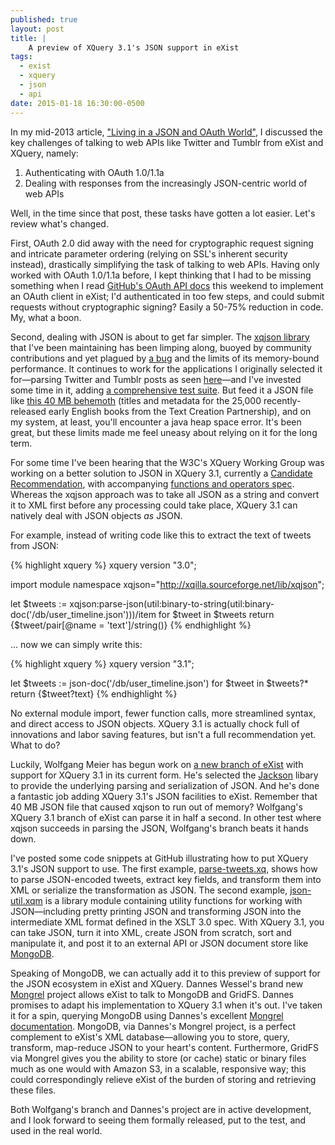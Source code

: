 ```yaml
---
published: true
layout: post
title: | 
    A preview of XQuery 3.1's JSON support in eXist
tags: 
  - exist
  - xquery
  - json
  - api
date: 2015-01-18 16:30:00-0500
---
```


In my mid-2013 article, ["Living in a JSON and OAuth World"](http://joewiz.org/2013/07/04/living-in-an-oauth-json-world/), I discussed the key challenges of talking to web APIs like Twitter and Tumblr from eXist and XQuery, namely:

1. Authenticating with OAuth 1.0/1.1a
1. Dealing with responses from the increasingly JSON-centric world of web APIs

Well, in the time since that post, these tasks have gotten a lot easier. Let's review what's changed.

First, OAuth 2.0 did away with the need for cryptographic request signing and intricate parameter ordering (relying on SSL's inherent security instead), drastically simplifying the task of talking to web APIs. Having only worked with OAuth 1.0/1.1a before, I kept thinking that I had to be missing something when I read [GitHub's OAuth API docs](https://developer.github.com/v3/oauth/) this weekend to implement an OAuth client in eXist; I'd authenticated in too few steps, and could submit requests without cryptographic signing? Easily a 50-75% reduction in code. My, what a boon. 

Second, dealing with JSON is about to get far simpler. The [xqjson library](https://github.com/joewiz/xqjson) that I've been maintaining has been limping along, buoyed by community contributions and yet plagued by [a bug](https://github.com/joewiz/xqjson/issues/14) and the limits of its memory-bound performance. It continues to work for the applications I originally selected it for—parsing Twitter and Tumblr posts as seen [here](http://history.state.gov/)—and I've invested some time in it, adding [a comprehensive test suite](https://github.com/joewiz/xqjson/blob/master/test/xqjson-tests.xql). But feed it a JSON file like [this 40 MB behemoth](https://github.com/textcreationpartnership/Texts/blob/master/TCP.json) (titles and metadata for the 25,000 recently-released early English books from the Text Creation Partnership), and on my system, at least, you'll encounter a java heap space error. It's been great, but these limits made me feel uneasy about relying on it for the long term.

For some time I've been hearing that the W3C's XQuery Working Group was working on a better solution to JSON in XQuery 3.1, currently a [Candidate Recommendation](http://www.w3.org/TR/2014/CR-xquery-31-20141218/), with accompanying [functions and operators spec](http://www.w3.org/TR/xpath-functions-31/). Whereas the xqjson approach was to take all JSON as a string and convert it to XML first before any processing could take place, XQuery 3.1 can natively deal with JSON objects *as* JSON.

For example, instead of writing code like this to extract the text of tweets from JSON:

{% highlight xquery %}
xquery version "3.0";

import module namespace xqjson="http://xqilla.sourceforge.net/lib/xqjson";

let $tweets := xqjson:parse-json(util:binary-to-string(util:binary-doc('/db/user_timeline.json')))/item
for $tweet in $tweets
return
    <tweet-text>{$tweet/pair[@name = 'text']/string()}</tweet-text>
{% endhighlight %}

... now we can simply write this:

{% highlight xquery %}
xquery version "3.1";

let $tweets := json-doc('/db/user_timeline.json')
for $tweet in $tweets?*
return
    <tweet-text>{$tweet?text}</tweet-text>
{% endhighlight %}

No external module import, fewer function calls, more streamlined syntax, and direct access to JSON objects. XQuery 3.1 is actually chock full of innovations and labor saving features, but isn't a full recommendation yet. What to do?

Luckily, Wolfgang Meier has begun work on [a new branch of eXist](https://github.com/wolfgangmm/exist/commits/arrays) with support for XQuery 3.1 in its current form. He's selected the [Jackson](http://jackson.codehaus.org/) libary to provide the underlying parsing and serialization of JSON. And he's done a fantastic job adding XQuery 3.1's JSON facilities to eXist. Remember that 40 MB JSON file that caused xqjson to run out of memory?  Wolfgang's XQuery 3.1 branch of eXist can parse it in half a second. In other test where xqjson succeeds in parsing the JSON, Wolfgang's branch beats it hands down.

I've posted some code snippets at GitHub illustrating how to put XQuery 3.1's JSON support to use. The first example, [parse-tweets.xq](https://gist.github.com/joewiz/048489ac436966b17b40), shows how to parse JSON-encoded tweets, extract key fields, and transform them into XML or serialize the transformation as JSON. The second example, [json-util.xqm](https://gist.github.com/joewiz/d986da715facaad633db) is a library module containing utility functions for working with JSON—including pretty printing JSON and transforming JSON into the intermediate XML format defined in the XSLT 3.0 spec. With XQuery 3.1, you can take JSON, turn it into XML, create JSON from scratch, sort and manipulate it, and post it to an external API or JSON document store like [MongoDB](http://www.mongodb.org/). 

Speaking of MongoDB, we can actually add it to this preview of support for the JSON ecosystem in eXist and XQuery. Dannes Wessel's brand new [Mongrel](https://github.com/dizzzz/Mongrel) project allows eXist to talk to MongoDB and GridFS. Dannes promises to adapt his implementation to XQuery 3.1 when it's out. I've taken it for a spin, querying MongoDB using Dannes's excellent [Mongrel documentation](https://github.com/dizzzz/Mongrel/wiki/MongoDB-Examples). MongoDB, via Dannes's Mongrel project, is a perfect complement to eXist's XML database—allowing you to store, query, transform, map-reduce JSON to your heart's content. Furthermore, GridFS via Mongrel gives you the ability to store (or cache) static or binary files much as one would with Amazon S3, in a scalable, responsive way; this could correspondingly relieve eXist of the burden of storing and retrieving these files.

Both Wolfgang's branch and Dannes's project are in active development, and I look forward to seeing them formally released, put to the test, and used in the real world.